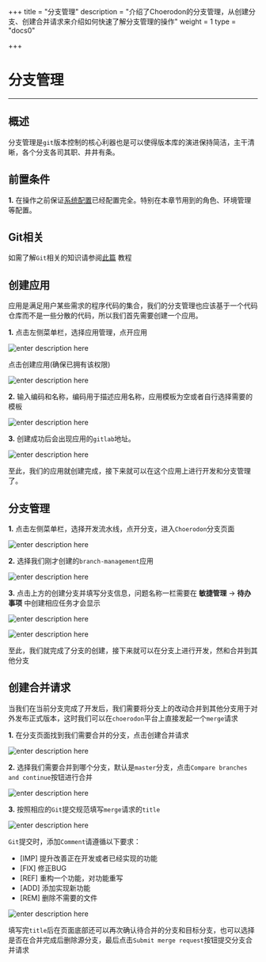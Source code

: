 +++
title = "分支管理"
description = "介绍了Choerodon的分支管理，从创建分支、创建合并请求来介绍如何快速了解分支管理的操作"
weight = 1
type = "docs0"

+++

# 分支管理
---

## 概述

分支管理是`git`版本控制的核心利器也是可以使得版本库的演进保持简洁，主干清晰，各个分支各司其职、井井有条。

## 前置条件

**1.** 在操作之前保证[系统配置](../user-guide/system-configuration)已经配置完全。特别在本章节用到的角色、环境管理等配置。

## Git相关
如需了解`Git`相关的知识请参阅[此篇](../user-guide/development-pipeline/branch.md) 教程

## 创建应用

应用是满足用户某些需求的程序代码的集合，我们的分支管理也应该基于一个代码仓库而不是一些分散的代码，所以我们首先需要创建一个应用。

**1.** 点击左侧菜单栏，选择应用管理，点开应用

![enter description here](./image/branch/1.png)

点击创建应用(确保已拥有该权限)

![enter description here](./image/branch/2.png)

**2.** 输入编码和名称，编码用于描述应用名称，应用模板为空或者自行选择需要的模板

![enter description here](./image/branch/3.png)

**3.** 创建成功后会出现应用的`gitlab`地址。

![enter description here](./image/branch/4.png)

至此，我们的应用就创建完成，接下来就可以在这个应用上进行开发和分支管理了。

## 分支管理

**1.** 点击左侧菜单栏，选择开发流水线，点开分支，进入`Choerodon`分支页面
 
![enter description here](./image/branch/5.png)

**2.** 选择我们刚才创建的`branch-management`应用
 
![enter description here](./image/branch/6.png)

**3.** 点击上方的创建分支并填写分支信息，问题名称一栏需要在 **敏捷管理** -> **待办事项** 中创建相应任务才会显示
 
![enter description here](./image/branch/7.png)
 
![enter description here](./image/branch/8.png)
 
 至此，我们就完成了分支的创建，接下来就可以在分支上进行开发，然和合并到其他分支

## 创建合并请求

当我们在当前分支完成了开发后，我们需要将分支上的改动合并到其他分支用于对外发布正式版本，这时我们可以在`choerodon`平台上直接发起一个`merge`请求

**1.** 在分支页面找到我们需要合并的分支，点击创建合并请求
 
![enter description here](./image/branch/9.png)
 
**2.** 选择我们需要合并到哪个分支，默认是`master`分支，点击`Compare branches and continue`按钮进行合并

![enter description here](./image/branch/10.png)

**3.** 按照相应的`Git`提交规范填写`merge`请求的`title`

![enter description here](./image/branch/11.png) 

 `Git`提交时，添加`Comment`请遵循以下要求：
 
 - [IMP] 提升改善正在开发或者已经实现的功能
 - [FIX] 修正BUG
 - [REF] 重构一个功能，对功能重写
 - [ADD] 添加实现新功能
 - [REM] 删除不需要的文件
 
![enter description here](./image/branch/12.png) 

填写完`title`后在页面底部还可以再次确认待合并的分支和目标分支，也可以选择是否在合并完成后删除源分支，最后点击`Submit merge request`按钮提交分支合并请求